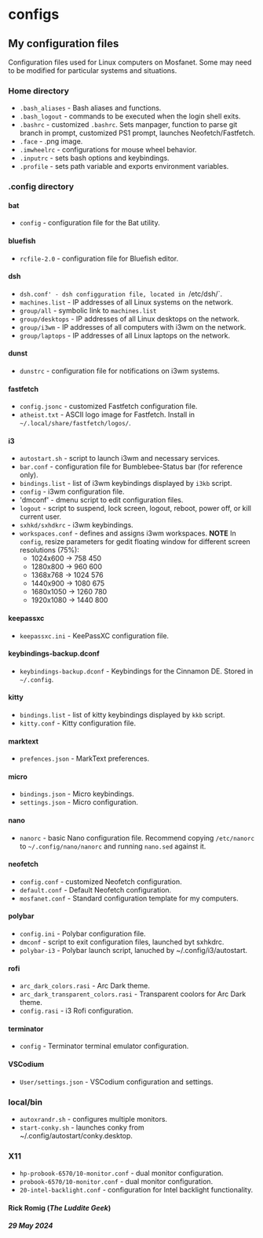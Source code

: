 # configs

## My configuration files
Configuration files used for Linux computers on Mosfanet. Some may need to be modified for particular systems and situations.
### Home directory
- `.bash_aliases` - Bash aliases and functions.
- `.bash_logout` - commands to be executed when the login shell exits.
- `.bashrc` - customized `.bashrc`. Sets manpager, function to parse git branch in prompt, customized PS1 prompt, launches Neofetch/Fastfetch.
- `.face` - .png image.
- `.imwheelrc` - configurations for mouse wheel behavior.
- `.inputrc` - sets bash options and keybindings.
- `.profile` - sets path variable and exports environment variables.
### .config directory
#### bat
- `config` - configuration file for the Bat utility.
#### bluefish
- `rcfile-2.0` - configuration file for Bluefish editor.
#### dsh
- `dsh.conf' - dsh configguration file, located in `/etc/dsh/`.
- `machines.list` - IP addresses of all Linux systems on the network.
- `group/all` - symbolic link to `machines.list`
- `group/desktops` - IP addresses of all Linux desktops on the network.
- `group/i3wm` - IP addresses of all computers with i3wm on the network.
- `group/laptops` - IP addresses of all Linux laptops on the network.
#### dunst
- `dunstrc` - configuration file for notifications on i3wm systems.
#### fastfetch
- `config.jsonc` - customized Fastfetch configuration file.
- `atheist.txt` - ASCII logo image for Fastfetch. Install in `~/.local/share/fastfetch/logos/`.
#### i3
- `autostart.sh` - script to launch i3wm and necessary services.
- `bar.conf` - configuration file for Bumblebee-Status bar (for reference only).
- `bindings.list` - list of i3wm keybindings displayed by `i3kb` script.
- `config` - i3wm configuration file.
- 'dmconf' - dmenu script to edit configuration files.
- `logout` - script to suspend, lock screen, logout, reboot, power off, or kill current user.
- `sxhkd/sxhdkrc` - i3wm keybindings.
- `workspaces.conf` - defines and assigns i3wm workspaces.
**NOTE** In `config`, resize parameters for gedit floating window for different screen resolutions (75%):
	- 1024x600 -> 758 450
	- 1280x800 -> 960 600
	- 1368x768 -> 1024 576
	- 1440x900 -> 1080 675
	- 1680x1050 -> 1260 780
	- 1920x1080 -> 1440 800
#### keepassxc
- `keepassxc.ini` - KeePassXC configuration file.
#### keybindings-backup.dconf
- `keybindings-backup.dconf` - Keybindings for the Cinnamon DE. Stored in `~/.config`.
#### kitty
- `bindings.list` - list of kitty keybindings displayed by `kkb` script.
- `kitty.conf` - Kitty configuration file.
#### marktext
- `prefences.json` - MarkText preferences.
#### micro
 - `bindings.json` - Micro keybindings.
 - `settings.json` - Micro configuration.
#### nano
- `nanorc` - basic Nano configuration file. Recommend copying `/etc/nanorc` to `~/.config/nano/nanorc` and running `nano.sed` against it.
#### neofetch
- `config.conf` - customized Neofetch configuration.
- `default.conf` - Default Neofetch configuration.
- `mosfanet.conf` - Standard configuration template for my computers.
#### polybar
- `config.ini` - Polybar configuration file.
- `dmconf` - script to exit configuration files, launched byt sxhkdrc.
- `polybar-i3` - Polybar launch script, lanuched by ~/.config/i3/autostart.
#### rofi
- `arc_dark_colors.rasi` - Arc Dark theme.
- `arc_dark_transparent_colors.rasi` - Transparent coolors for Arc Dark theme.
- `config.rasi` - i3 Rofi configuration.
#### terminator
- `config` - Terminator terminal emulator configuration.
#### VSCodium
- `User/settings.json` - VSCodium configuration and settings.
### local/bin
- `autoxrandr.sh` - configures multiple monitors.
- `start-conky.sh` - launches conky from ~/.config/autostart/conky.desktop.
### X11
- `hp-probook-6570/10-monitor.conf` - dual monitor configuration.
- `probook-6570/10-monitor.conf` - dual monitor configuration.
- `20-intel-backlight.conf` - configuration for Intel backlight functionality.
#### Rick Romig (*The Luddite Geek*)
##### 29 May 2024
